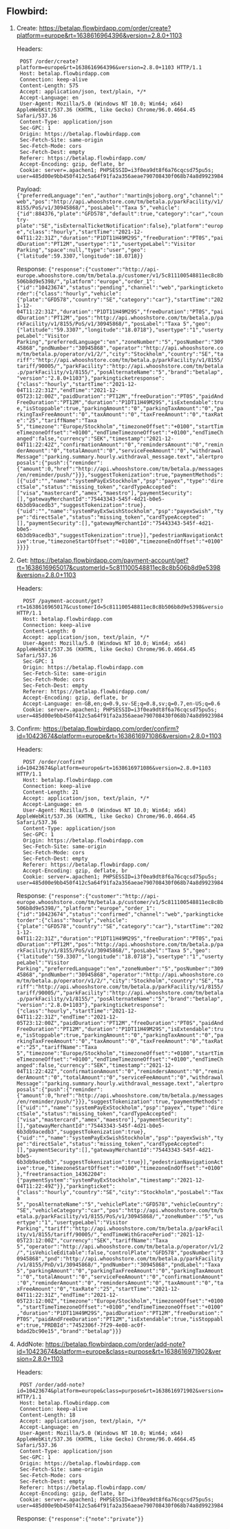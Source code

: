 ## Flowbird:
1. Create:
    https://betalap.flowbirdapp.com/order/create?platform=europe&rt=1638616964396&version=2.8.0+1103

    Headers:

        POST /order/create?platform=europe&rt=1638616964396&version=2.8.0+1103 HTTP/1.1
        Host: betalap.flowbirdapp.com
        Connection: keep-alive
        Content-Length: 575
        Accept: application/json, text/plain, */*
        Accept-Language: en
        User-Agent: Mozilla/5.0 (Windows NT 10.0; Win64; x64) AppleWebKit/537.36 (KHTML, like Gecko) Chrome/96.0.4664.45 Safari/537.36
        Content-Type: application/json
        Sec-GPC: 1
        Origin: https://betalap.flowbirdapp.com
        Sec-Fetch-Site: same-origin
        Sec-Fetch-Mode: cors
        Sec-Fetch-Dest: empty
        Referer: https://betalap.flowbirdapp.com/
        Accept-Encoding: gzip, deflate, br
        Cookie: server=.apachen1; PHPSESSID=i3f0ea9dt8f6a76cqcsd75pu5s; user=485d00e9bb450f412c5a64f91fa2a356aeae790708430f068b74a8d9923984a9a%3A2%3A%7Bi%3A0%3Bs%3A4%3A%22user%22%3Bi%3A1%3Bs%3A32%3A%22df95590dc766c2c4b10d3c75a0206eff%22%3B%7D
        

    Payload:
        ``
        {"preferredLanguage":"en","author":"martin@sjoborg.org","channel":"web","pos":"http://api.whooshstore.com/tm/betala.p/parkFacility/v1/8155/PoS/v1/30945868/","posLabel":"Taxa 5","vehicle":{"id":884376,"plate":"GFD578","default":true,"category":"car","country-plate":"SE","isExternalTicketNotification":false},"platform":"europe","class":"hourly","startTime":"2021-12-04T11:22:31Z","duration":"P1DT11H49M29S","freeDuration":"PT0S","paidDuration":"PT12M","usertype":"1","usertypeLabel":"Visitor Parking","space":null,"type":"user","geo":{"latitude":59.3307,"longitude":18.0718}}
        ``
    
    Response:
        ``
        {"response":{"customer":"http://api-europe.whooshstore.com/tm/betala.p/customer/v1/5c811100548811ec8c8b506b8d9e5398/","platform":"europe","order_1":{"id":"10423674","status":"pending","channel":"web","parkingticketorder":{"class":"hourly","vehicle":{"plate":"GFD578","country":"SE","category":"car"},"startTime":"2021-12-04T11:22:31Z","duration":"P1DT11H49M29S","freeDuration":"PT0S","paidDuration":"PT12M","pos":"http://api.whooshstore.com/tm/betala.p/parkFacility/v1/8155/PoS/v1/30945868/","posLabel":"Taxa 5","geo":{"latitude":"59.3307","longitude":"18.0718"},"usertype":"1","usertypeLabel":"Visitor Parking","preferredLanguage":"en","zoneNumber":"5","posNumber":"30945868","pndNumber":"30945868","operator":"http://api.whooshstore.com/tm/betala.p/operator/v1/2/","city":"Stockholm","country":"SE","tariff":"http://api.whooshstore.com/tm/betala.p/parkFacility/v1/8155/tariff/90005/","parkFacility":"http://api.whooshstore.com/tm/betala.p/parkFacility/v1/8155/","posAlternateName":"5","brand":"betalap","version":"2.8.0+1103"},"parkingticketresponse":{"class":"hourly","startTime":"2021-12-04T11:22:31Z","endTime":"2021-12-05T23:12:00Z","paidDuration":"PT12M","freeDuration":"PT0S","paidAndFreeDuration":"PT12M","duration":"P1DT11H49M29S","isExtendable":true,"isStoppable":true,"parkingAmount":"0","parkingTaxAmount":"0","parkingTaxFreeAmount":"0","taxAmount":"0","taxFreeAmount":"0","taxRate":"25","tariffName":"Taxa 5","timezone":"Europe/Stockholm","timezoneOffset":"+0100","startTimeTimezoneOffset":"+0100","endTimeTimezoneOffset":"+0100","endTimeChanged":false,"currency":"SEK","timestamp":"2021-12-04T11:22:42Z","confirmationAmount":"0","remindersAmount":"0","reminderAmount":"0","totalAmount":"0","serviceFeeAmount":"0","withdrawalMessage":"parking.summary.hourly.withdraval_message.text","alertproposals":{"push":{"reminder":{"amount":0,"href":"http://api.whooshstore.com/tm/betala.p/messages/en/reminder/push/"}}},"suggestTokenization":true,"paymentMethods":[{"uid":"","name":"systemPayExStockholm","psp":"payex","type":"directSale","status":"missing_token","cardTypeAccepted":["visa","mastercard","amex","maestro"],"paymentSecurity":[],"gatewayMerchantId":"75443343-545f-4d21-b0e5-6b3db9acedb3","suggestTokenization":true},{"uid":"","name":"systemPayExSwishStockholm","psp":"payexSwish","type":"directSale","status":"missing_token","cardTypeAccepted":[],"paymentSecurity":[],"gatewayMerchantId":"75443343-545f-4d21-b0e5-6b3db9acedb3","suggestTokenization":true}],"pedestrianNavigationActive":true,"timezoneStartOffset":"+0100","timezoneEndOffset":"+0100"}}}}
        ``
  
2. Get:
    https://betalap.flowbirdapp.com/payment-account/get?rt=1638616965017&customerId=5c811100548811ec8c8b506b8d9e5398&version=2.8.0+1103

    Headers:

         POST /payment-account/get?rt=1638616965017&customerId=5c811100548811ec8c8b506b8d9e5398&version=2.8.0+1103 HTTP/1.1
         Host: betalap.flowbirdapp.com
         Connection: keep-alive
         Content-Length: 0
         Accept: application/json, text/plain, */*
         User-Agent: Mozilla/5.0 (Windows NT 10.0; Win64; x64) AppleWebKit/537.36 (KHTML, like Gecko) Chrome/96.0.4664.45 Safari/537.36
         Sec-GPC: 1
         Origin: https://betalap.flowbirdapp.com
         Sec-Fetch-Site: same-origin
         Sec-Fetch-Mode: cors
         Sec-Fetch-Dest: empty
         Referer: https://betalap.flowbirdapp.com/
         Accept-Encoding: gzip, deflate, br
         Accept-Language: en-GB,en;q=0.9,sv-SE;q=0.8,sv;q=0.7,en-US;q=0.6
         Cookie: server=.apachen1; PHPSESSID=i3f0ea9dt8f6a76cqcsd75pu5s; user=485d00e9bb450f412c5a64f91fa2a356aeae790708430f068b74a8d9923984a9a%3A2%3A%7Bi%3A0%3Bs%3A4%3A%22user%22%3Bi%3A1%3Bs%3A32%3A%22df95590dc766c2c4b10d3c75a0206eff%22%3B%7D

3. Confirm:
    https://betalap.flowbirdapp.com/order/confirm?id=10423674&platform=europe&rt=1638616971086&version=2.8.0+1103

    Headers:

         POST /order/confirm?id=10423674&platform=europe&rt=1638616971086&version=2.8.0+1103 HTTP/1.1
         Host: betalap.flowbirdapp.com
         Connection: keep-alive
         Content-Length: 21
         Accept: application/json, text/plain, */*
         Accept-Language: en
         User-Agent: Mozilla/5.0 (Windows NT 10.0; Win64; x64) AppleWebKit/537.36 (KHTML, like Gecko) Chrome/96.0.4664.45 Safari/537.36
         Content-Type: application/json
         Sec-GPC: 1
         Origin: https://betalap.flowbirdapp.com
         Sec-Fetch-Site: same-origin
         Sec-Fetch-Mode: cors
         Sec-Fetch-Dest: empty
         Referer: https://betalap.flowbirdapp.com/
         Accept-Encoding: gzip, deflate, br
         Cookie: server=.apachen1; PHPSESSID=i3f0ea9dt8f6a76cqcsd75pu5s; user=485d00e9bb450f412c5a64f91fa2a356aeae790708430f068b74a8d9923984a9a%3A2%3A%7Bi%3A0%3Bs%3A4%3A%22user%22%3Bi%3A1%3Bs%3A32%3A%22df95590dc766c2c4b10d3c75a0206eff%22%3B%7D

    Response:
      ``
      {"response":{"customer":"http://api-europe.whooshstore.com/tm/betala.p/customer/v1/5c811100548811ec8c8b506b8d9e5398/","platform":"europe","order_1":{"id":"10423674","status":"confirmed","channel":"web","parkingticketorder":{"class":"hourly","vehicle":{"plate":"GFD578","country":"SE","category":"car"},"startTime":"2021-12-04T11:22:31Z","duration":"P1DT11H49M29S","freeDuration":"PT0S","paidDuration":"PT12M","pos":"http://api.whooshstore.com/tm/betala.p/parkFacility/v1/8155/PoS/v1/30945868/","posLabel":"Taxa 5","geo":{"latitude":"59.3307","longitude":"18.0718"},"usertype":"1","usertypeLabel":"Visitor Parking","preferredLanguage":"en","zoneNumber":"5","posNumber":"30945868","pndNumber":"30945868","operator":"http://api.whooshstore.com/tm/betala.p/operator/v1/2/","city":"Stockholm","country":"SE","tariff":"http://api.whooshstore.com/tm/betala.p/parkFacility/v1/8155/tariff/90005/","parkFacility":"http://api.whooshstore.com/tm/betala.p/parkFacility/v1/8155/","posAlternateName":"5","brand":"betalap","version":"2.8.0+1103"},"parkingticketresponse":{"class":"hourly","startTime":"2021-12-04T11:22:31Z","endTime":"2021-12-05T23:12:00Z","paidDuration":"PT12M","freeDuration":"PT0S","paidAndFreeDuration":"PT12M","duration":"P1DT11H49M29S","isExtendable":true,"isStoppable":true,"parkingAmount":"0","parkingTaxAmount":"0","parkingTaxFreeAmount":"0","taxAmount":"0","taxFreeAmount":"0","taxRate":"25","tariffName":"Taxa 5","timezone":"Europe/Stockholm","timezoneOffset":"+0100","startTimeTimezoneOffset":"+0100","endTimeTimezoneOffset":"+0100","endTimeChanged":false,"currency":"SEK","timestamp":"2021-12-04T11:22:42Z","confirmationAmount":"0","remindersAmount":"0","reminderAmount":"0","totalAmount":"0","serviceFeeAmount":"0","withdrawalMessage":"parking.summary.hourly.withdraval_message.text","alertproposals":{"push":{"reminder":{"amount":0,"href":"http://api.whooshstore.com/tm/betala.p/messages/en/reminder/push/"}}},"suggestTokenization":true,"paymentMethods":[{"uid":"","name":"systemPayExStockholm","psp":"payex","type":"directSale","status":"missing_token","cardTypeAccepted":["visa","mastercard","amex","maestro"],"paymentSecurity":[],"gatewayMerchantId":"75443343-545f-4d21-b0e5-6b3db9acedb3","suggestTokenization":true},{"uid":"","name":"systemPayExSwishStockholm","psp":"payexSwish","type":"directSale","status":"missing_token","cardTypeAccepted":[],"paymentSecurity":[],"gatewayMerchantId":"75443343-545f-4d21-b0e5-6b3db9acedb3","suggestTokenization":true}],"pedestrianNavigationActive":true,"timezoneStartOffset":"+0100","timezoneEndOffset":"+0100"},"freetransaction_14362204":{"paymentSystem":"systemPayExStockholm","timestamp":"2021-12-04T11:22:49Z"}},"parkingticket":{"class":"hourly","country":"SE","city":"Stockholm","posLabel":"Taxa 5","posAlternateName":"5","vehiclePlate":"GFD578","vehicleCountry":"SE","vehicleCategory":"car","pos":"http://api.whooshstore.com/tm/betala.p/parkFacility/v1/8155/PoS/v1/30945868/","zoneNumber":"5","usertype":"1","usertypeLabel":"Visitor Parking","tariff":"http://api.whooshstore.com/tm/betala.p/parkFacility/v1/8155/tariff/90005/","endTimeWithGracePeriod":"2021-12-05T23:12:00Z","currency":"SEK","tariffName":"Taxa 5","operator":"http://api.whooshstore.com/tm/betala.p/operator/v1/2/","isVehicleEditable":false,"controlPlate":"GFD578","posNumber":"30945868","pnd":"http://api.whooshstore.com/tm/betala.p/parkFacility/v1/8155/PnD/v1/30945868/","pndNumber":"30945868","pndLabel":"Taxa 5","parkingAmount":"0","parkingTaxFreeAmount":"0","parkingTaxAmount":"0","totalAmount":"0","serviceFeeAmount":"0","confirmationAmount":"0","reminderAmount":"0","remindersAmount":"0","taxAmount":"0","taxFreeAmount":"0","taxRate":"25","startTime":"2021-12-04T11:22:31Z","endTime":"2021-12-05T23:12:00Z","timezone":"Europe/Stockholm","timezoneOffset":"+0100","startTimeTimezoneOffset":"+0100","endTimeTimezoneOffset":"+0100","duration":"P1DT11H49M29S","paidDuration":"PT12M","freeDuration":"PT0S","paidAndFreeDuration":"PT12M","isExtendable":true,"isStoppable":true,"PRDBId":"7452306f-7f29-4e08-ac0f-bdad2bc90e15","brand":"betalap"}}}
      ``

4. AddNote:
    https://betalap.flowbirdapp.com/order/add-note?id=10423674&platform=europe&class=purpose&rt=1638616971902&version=2.8.0+1103

    Headers:
      
        POST /order/add-note?id=10423674&platform=europe&class=purpose&rt=1638616971902&version=2.8.0+1103 HTTP/1.1
        Host: betalap.flowbirdapp.com
        Connection: keep-alive
        Content-Length: 18
        Accept: application/json, text/plain, */*
        Accept-Language: en
        User-Agent: Mozilla/5.0 (Windows NT 10.0; Win64; x64) AppleWebKit/537.36 (KHTML, like Gecko) Chrome/96.0.4664.45 Safari/537.36
        Content-Type: application/json
        Sec-GPC: 1
        Origin: https://betalap.flowbirdapp.com
        Sec-Fetch-Site: same-origin
        Sec-Fetch-Mode: cors
        Sec-Fetch-Dest: empty
        Referer: https://betalap.flowbirdapp.com/
        Accept-Encoding: gzip, deflate, br
        Cookie: server=.apachen1; PHPSESSID=i3f0ea9dt8f6a76cqcsd75pu5s; user=485d00e9bb450f412c5a64f91fa2a356aeae790708430f068b74a8d9923984a9a%3A2%3A%7Bi%3A0%3Bs%3A4%3A%22user%22%3Bi%3A1%3Bs%3A32%3A%22df95590dc766c2c4b10d3c75a0206eff%22%3B%7D
      

    Response:
      ``
      {"response":{"note":"private"}}
      ``
